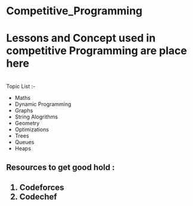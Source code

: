 # Competitive_Programming

<h1> Lessons and Concept used in competitive Programming are place here </h1>
<br>
Topic List :- 

<ul>
  <li>Maths</li>
  <li>Dynamic Programming</li>  
  <li>Graphs</li>
  <li>String Alogrithms</li>
  <li>Geometry</li>
  <li>Optimizations</li>
  <li>Trees</li>
  <li>Queues</li>
  <li>Heaps</li>
</ul>

<h2> Resources to get good hold :  <h2>
<ol>
  <li> Codeforces </li>
  <li> Codechef </li>
</ol>
